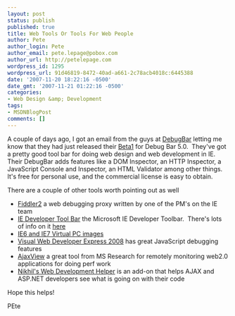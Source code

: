 ```yaml
---
layout: post
status: publish
published: true
title: Web Tools Or Tools For Web People
author: Pete
author_login: Pete
author_email: pete.lepage@pobox.com
author_url: http://petelepage.com
wordpress_id: 1295
wordpress_url: 91d46819-8472-40ad-a661-2c78acb4018c:6445388
date: '2007-11-20 18:22:16 -0500'
date_gmt: '2007-11-21 01:22:16 -0500'
categories:
- Web Design &amp; Development
tags:
- MSDNBlogPost
comments: []
---
```

<p>A couple of days ago, I got an email from the guys at <a href="http://www.debugbar.com/">DebugBar</a> letting me know that they had just released their <a href="http://www.my-debugbar.com/wiki/ToDo/Beta">Beta1</a> for Debug Bar 5.0.  They've got a pretty good tool bar for doing web design and web development in IE.  Their DebugBar adds features like a DOM Inspector, an HTTP Inspector, a JavaScript Console and Inspector, an HTML Validator among other things.  It's free for personal use, and the commercial license is easy to obtain.</p>
<p>There are a couple of other tools worth pointing out as well</p>
<ul>
<li><a href="http://www.fiddler2.com/fiddler2/">Fiddler2</a> a web debugging proxy written by one of the PM's on the IE team</li>
<li><a href="http://www.microsoft.com/downloads/details.aspx?FamilyID=E59C3964-672D-4511-BB3E-2D5E1DB91038&amp;displaylang=en">IE Developer Tool Bar</a> the Microsoft IE Developer Toolbar.  There's lots of info on it <a href="http://blogs.msdn.com/ie/archive/2007/05/10/Internet-Explorer-Developer-Toolbar-_2D00_-Get-It-Now_2100_.aspx">here</a></li>
<li><a href="http://www.microsoft.com/downloads/details.aspx?FamilyId=21EABB90-958F-4B64-B5F1-73D0A413C8EF&amp;displaylang=en">IE6 and IE7 Virtual PC images</a></li>
<li><a href="http://www.microsoft.com/express/vwd/">Visual Web Developer Express 2008</a> has great JavaScript debugging features</li>
<li><a href="http://research.microsoft.com/projects/ajaxview/">AjaxView</a> a great tool from MS Research for remotely monitoring web2.0 applications for doing perf work</li>
<li><a href="http://projects.nikhilk.net/Projects/WebDevHelper.aspx">Nikhil's Web Development Helper</a> is an add-on that helps AJAX and ASP.NET developers see what is going on with their code</li>
</ul>
<p>Hope this helps!</p>
<p>PEte</p>
<p><img src="http://blogs.msdn.com/aggbug.aspx?PostID=6445388" alt="" width="1" height="1" /></p>
